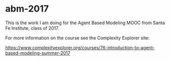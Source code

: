 # abm-2017

This is the work I am doing for the Agent Based Modeling MOOC from Santa Fe Institute, class of 2017. 

For more information on the course see the Complexity Explorer site:

https://www.complexityexplorer.org/courses/76-introduction-to-agent-based-modeling-summer-2017

